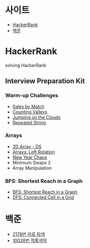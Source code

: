 # 사이트
- [HackerRank](#hackerrank)  
- [백준](#백준)

# HackerRank 
solving HackerRank
## Interview Preparation Kit

### **Warm-up Challenges**

- [Sales by Match](../../issues/1)
- [Counting Valleys](../../issues/2)
- [Jumping on the Clouds](../../issues/3)
- [Repeated String](../../issues/4)

### Arrays
- [2D Array - DS](../../issues/5) 
- [Arrays: Left Rotation](../../issues/6) 
- [New Year Chaos](../../issues/6) 
- Minimum Swaps 2
- Array Manipulation

### BFS: Shortest Reach in a Graph
- [BFS: Shortest Reach in a Graph](../../issues/9) 
- [DFS: Connected Cell in a Grid](../../issues/10) 

# 백준  
- [2178번 미로 탐색](../../issues/7)
- [10026번 적록색약](../../issues/8)




